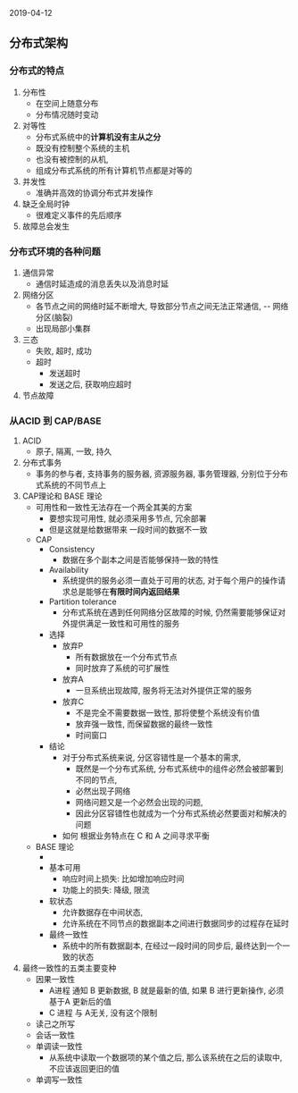 2019-04-12

## 分布式架构


### 分布式的特点
1. 分布性
    - 在空间上随意分布
    - 分布情况随时变动
2. 对等性
    - 分布式系统中的**计算机没有主从之分**
    - 既没有控制整个系统的主机
    - 也没有被控制的从机, 
    - 组成分布式系统的所有计算机节点都是对等的
3. 并发性
    - 准确并高效的协调分布式并发操作
4. 缺乏全局时钟
    - 很难定义事件的先后顺序
5. 故障总会发生


### 分布式环境的各种问题
1. 通信异常
    - 通信时延造成的消息丢失以及消息时延
2. 网络分区
    - 各节点之间的网络时延不断增大, 导致部分节点之间无法正常通信, -- 网络分区(脑裂)
    - 出现局部小集群
3. 三态
    - 失败, 超时, 成功
    - 超时
        - 发送超时
        - 发送之后, 获取响应超时
4. 节点故障


### 从ACID 到 CAP/BASE
1. ACID
    - 原子, 隔离, 一致, 持久
2. 分布式事务
    - 事务的参与者, 支持事务的服务器, 资源服务器, 事务管理器, 分别位于分布式系统的不同节点上
3. CAP理论和 BASE 理论
    - 可用性和一致性无法存在一个两全其美的方案
        - 要想实现可用性, 就必须采用多节点, 冗余部署
        - 但是这就是给数据带来 一段时间的数据不一致
    - CAP
        - Consistency
            - 数据在多个副本之间是否能够保持一致的特性
        - Availability
            - 系统提供的服务必须一直处于可用的状态, 对于每个用户的操作请求总是能够在**有限时间内返回结果**
        - Partition tolerance
            - 分布式系统在遇到任何网络分区故障的时候, 仍然需要能够保证对外提供满足一致性和可用性的服务
        - 选择
            - 放弃P
                - 所有数据放在一个分布式节点
                - 同时放弃了系统的可扩展性
            - 放弃A
                - 一旦系统出现故障, 服务将无法对外提供正常的服务
            - 放弃C
                - 不是完全不需要数据一致性, 那将使整个系统没有价值
                - 放弃强一致性, 而保留数据的最终一致性
                - 时间窗口
        - 结论
            - 对于分布式系统来说, 分区容错性是一个基本的需求, 
                - 既然是一个分布式系统, 分布式系统中的组件必然会被部署到不同的节点, 
                - 必然出现子网络
                - 网络问题又是一个必然会出现的问题, 
                - 因此分区容错性也就成为一个分布式系统必然要面对和解决的问题
            - 如何 根据业务特点在 C 和 A 之间寻求平衡
    - BASE 理论
        - [](../../../../../../../tq.java.distributed.system/src/main/java/_transaction/_distributed_transaction/readme.md)
        - 基本可用
            - 响应时间上损失: 比如增加响应时间
            - 功能上的损失: 降级, 限流
        - 软状态
            - 允许数据存在中间状态, 
            - 允许系统在不同节点的数据副本之间进行数据同步的过程存在延时
        - 最终一致性
            - 系统中的所有数据副本, 在经过一段时间的同步后, 最终达到一个一致的状态
4. 最终一致性的五类主要变种
    - 因果一致性
        - A进程 通知 B 更新数据, B 就是最新的值, 如果 B 进行更新操作, 必须基于A 更新后的值
        - C 进程 与 A无关, 没有这个限制
    - 读己之所写
    - 会话一致性
    - 单调读一致性
        - 从系统中读取一个数据项的某个值之后, 那么该系统在之后的读取中, 不应该返回更旧的值
    - 单调写一致性
                